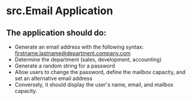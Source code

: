 # src.Email Application

## The application should do:

- Generate an email address with the following syntax: firstname.lastname@department.company.com
- Determine the department (sales, development, accounting)
- Generate a random string for a password
- Allow users to change the password, define the mailbox capacity, and set an alternative email address
- Conversely, it should display the user's name, email, and mailbox capacity.
